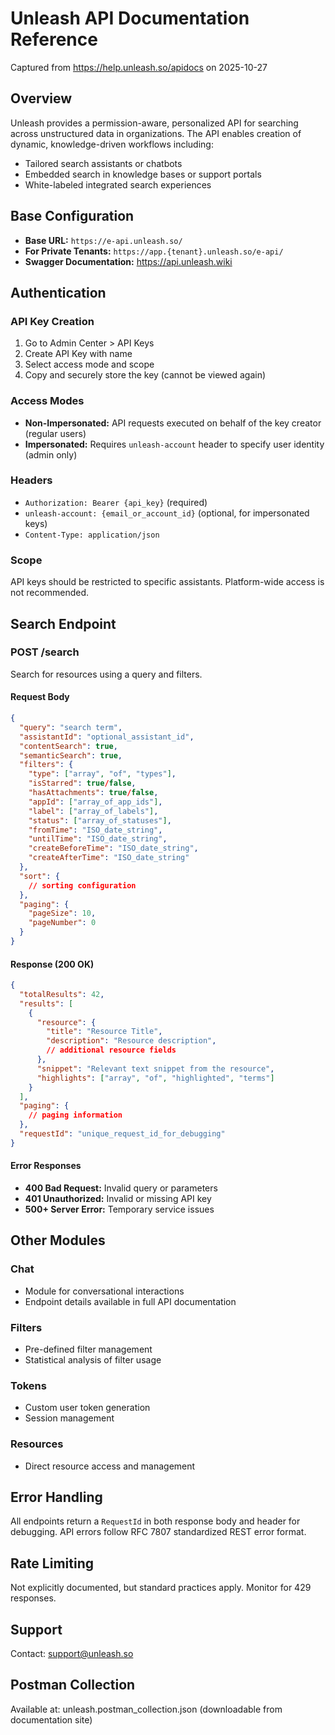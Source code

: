 # Unleash API Documentation Reference

Captured from https://help.unleash.so/apidocs on 2025-10-27

## Overview

Unleash provides a permission-aware, personalized API for searching across unstructured data in organizations. The API enables creation of dynamic, knowledge-driven workflows including:
- Tailored search assistants or chatbots
- Embedded search in knowledge bases or support portals
- White-labeled integrated search experiences

## Base Configuration

- **Base URL:** `https://e-api.unleash.so/`
- **For Private Tenants:** `https://app.{tenant}.unleash.so/e-api/`
- **Swagger Documentation:** https://api.unleash.wiki

## Authentication

### API Key Creation
1. Go to Admin Center > API Keys
2. Create API Key with name
3. Select access mode and scope
4. Copy and securely store the key (cannot be viewed again)

### Access Modes
- **Non-Impersonated:** API requests executed on behalf of the key creator (regular users)
- **Impersonated:** Requires `unleash-account` header to specify user identity (admin only)

### Headers
- `Authorization: Bearer {api_key}` (required)
- `unleash-account: {email_or_account_id}` (optional, for impersonated keys)
- `Content-Type: application/json`

### Scope
API keys should be restricted to specific assistants. Platform-wide access is not recommended.

## Search Endpoint

### POST /search

Search for resources using a query and filters.

#### Request Body
```json
{
  "query": "search term",
  "assistantId": "optional_assistant_id",
  "contentSearch": true,
  "semanticSearch": true,
  "filters": {
    "type": ["array", "of", "types"],
    "isStarred": true/false,
    "hasAttachments": true/false,
    "appId": ["array_of_app_ids"],
    "label": ["array_of_labels"],
    "status": ["array_of_statuses"],
    "fromTime": "ISO_date_string",
    "untilTime": "ISO_date_string",
    "createBeforeTime": "ISO_date_string",
    "createAfterTime": "ISO_date_string"
  },
  "sort": {
    // sorting configuration
  },
  "paging": {
    "pageSize": 10,
    "pageNumber": 0
  }
}
```

#### Response (200 OK)
```json
{
  "totalResults": 42,
  "results": [
    {
      "resource": {
        "title": "Resource Title",
        "description": "Resource description",
        // additional resource fields
      },
      "snippet": "Relevant text snippet from the resource",
      "highlights": ["array", "of", "highlighted", "terms"]
    }
  ],
  "paging": {
    // paging information
  },
  "requestId": "unique_request_id_for_debugging"
}
```

#### Error Responses
- **400 Bad Request:** Invalid query or parameters
- **401 Unauthorized:** Invalid or missing API key
- **500+ Server Error:** Temporary service issues

## Other Modules

### Chat
- Module for conversational interactions
- Endpoint details available in full API documentation

### Filters
- Pre-defined filter management
- Statistical analysis of filter usage

### Tokens
- Custom user token generation
- Session management

### Resources
- Direct resource access and management

## Error Handling

All endpoints return a `RequestId` in both response body and header for debugging. API errors follow RFC 7807 standardized REST error format.

## Rate Limiting

Not explicitly documented, but standard practices apply. Monitor for 429 responses.

## Support

Contact: support@unleash.so

## Postman Collection

Available at: unleash.postman_collection.json (downloadable from documentation site)